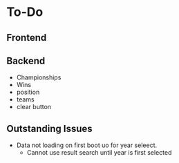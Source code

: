 # To-Do

## Frontend


## Backend 

- Championships
- Wins
- position
- teams
- clear button


## Outstanding Issues
- Data not loading on first boot uo for year seleect.
    - Cannot use result search until year is first selected

